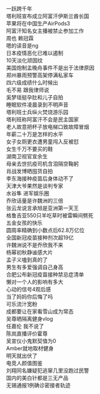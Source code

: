 一跃跨千年  
塔利班宣布成立阿富汗伊斯兰酋长国  
苹果将在中国生产AirPods3  
阿富汗知名女主播被禁止参加工作  
周也 赖冠霖  
嗯的读音是ng  
日本疫情恶化已难以遏制  
10天淡化顽固纹  
美国炮制孟晚舟事件不是出于法律原因  
郑州暴雨预警高架停满私家车  
四六级成绩什么时候出  
毛不易 跟我律师说  
奚梦瑶挺孕肚和儿子自拍  
睡眠软件凌晨录到不明声音  
塔利班士兵纵火焚烧游乐园  
塔利班称阿富汗不会是民主国家  
老人故意把杯子放电梯口致故障冒烟  
年薪二十万是怎样的水平  
女子女厕更衣遭男童闯入反被怼  
女生千万不要买的鞋  
湖南卫视官宣余生  
母亲去世抗疫司机含泪隔空鞠躬  
肖战发博晒囤货自拍  
李东海接种疫苗后身体动不了  
天津大爷果然是谈判专家  
水谷隼 进军娱乐圈  
乔欣话量是许魏洲的三倍  
张云龙说言承旭是亚洲第一天王  
格鲁吉亚550只羊吃草时被雷瞬间劈死  
五金女孩的快乐  
圆周率精确到小数点后62.8万亿位  
全国新冠疫苗接种剂次超19亿  
许魏洲说不是乔欣我不来  
杨幂初秋静谧感大片  
孟子义嗑到真的了  
男生有多爱强调自己身高  
合肥公布新冠疫苗接种禁忌症清单  
懒对一个人的影响有多大  
心动的信号4观后感  
当了妈妈你后悔了吗  
可乐流汁宽粉  
成都要让在家看雪山成为常态  
吴尊晒隔离健身vlog  
任嘉伦 我不说了  
陈岚直播评价霍尊  
吴宣仪小鬼默契值为0  
Amber就地取材健身  
明天就出伏了  
电竞人颜值图鉴  
刘翔同名嫌疑犯逃窜几里没跑过民警  
国内的美白针都是三无产品  
无锡通报1例确诊密接者轨迹  
